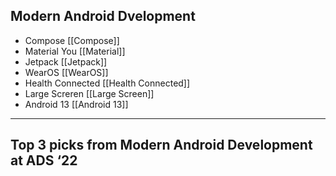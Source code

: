 ## Modern Android Dvelopment
- Compose [[Compose]]
- Material You [[Material]]
- Jetpack [[Jetpack]]
- WearOS [[WearOS]]
- Health Connected [[Health Connected]]
- Large Screren [[Large Screen]]
- Android 13 [[Android 13]]
---
## Top 3 picks from Modern Android Development at ADS ‘22

